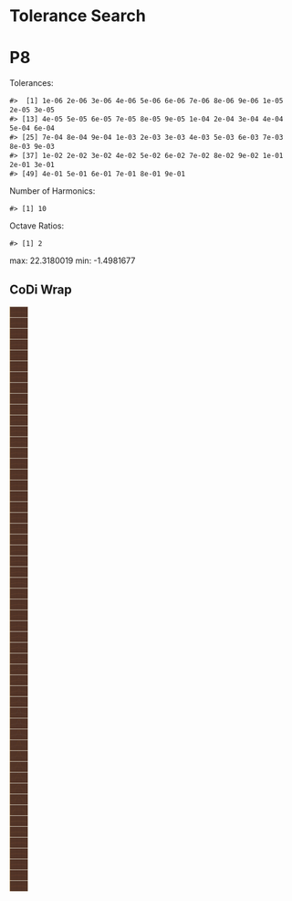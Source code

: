 Tolerance Search
================

# P8

Tolerances:

    #>  [1] 1e-06 2e-06 3e-06 4e-06 5e-06 6e-06 7e-06 8e-06 9e-06 1e-05 2e-05 3e-05
    #> [13] 4e-05 5e-05 6e-05 7e-05 8e-05 9e-05 1e-04 2e-04 3e-04 4e-04 5e-04 6e-04
    #> [25] 7e-04 8e-04 9e-04 1e-03 2e-03 3e-03 4e-03 5e-03 6e-03 7e-03 8e-03 9e-03
    #> [37] 1e-02 2e-02 3e-02 4e-02 5e-02 6e-02 7e-02 8e-02 9e-02 1e-01 2e-01 3e-01
    #> [49] 4e-01 5e-01 6e-01 7e-01 8e-01 9e-01

Number of Harmonics:

    #> [1] 10

Octave Ratios:

    #> [1] 2

max: 22.3180019 min: -1.4981677

## CoDi Wrap

![](../figures/tolerance_search/trial-1.png)<!-- -->
